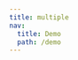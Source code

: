```yaml
---
title: multiple
nav:
  title: Demo
  path: /demo
---
```


<code src="../examples/multiple.tsx"></code>
